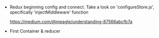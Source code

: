 - Redux beginning config and connect. Take a look on 'configureStore.js', specifically 'injectMiddleware' function

	https://medium.com/@meagle/understanding-87566abcfb7a

- First Container & reducer

